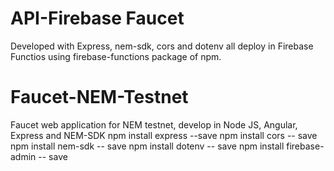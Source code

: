 # API-Firebase Faucet
Developed with Express, nem-sdk, cors and dotenv all deploy in Firebase Functios using firebase-functions package of npm.
# Faucet-NEM-Testnet
Faucet web application for NEM testnet, develop in Node JS, Angular, Express and NEM-SDK
npm install express --save
npm install cors -- save
npm install nem-sdk -- save
npm install dotenv -- save
npm install firebase-admin -- save